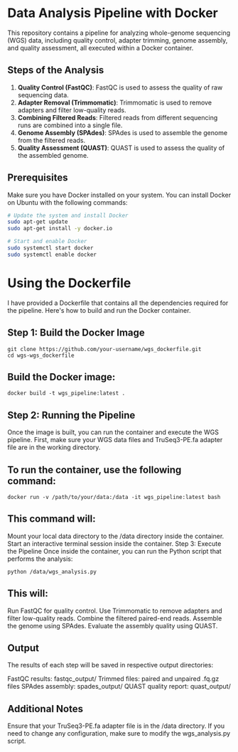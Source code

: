# Data Analysis Pipeline with Docker

This repository contains a pipeline for analyzing whole-genome sequencing (WGS) data, including quality control, adapter trimming, genome assembly, and quality assessment, all executed within a Docker container.

## Steps of the Analysis

1. **Quality Control (FastQC)**: FastQC is used to assess the quality of raw sequencing data.
2. **Adapter Removal (Trimmomatic)**: Trimmomatic is used to remove adapters and filter low-quality reads.
3. **Combining Filtered Reads**: Filtered reads from different sequencing runs are combined into a single file.
4. **Genome Assembly (SPAdes)**: SPAdes is used to assemble the genome from the filtered reads.
5. **Quality Assessment (QUAST)**: QUAST is used to assess the quality of the assembled genome.

## Prerequisites

Make sure you have Docker installed on your system. You can install Docker on Ubuntu with the following commands:

```bash
# Update the system and install Docker
sudo apt-get update
sudo apt-get install -y docker.io

# Start and enable Docker
sudo systemctl start docker
sudo systemctl enable docker
```

# Using the Dockerfile

I have provided a Dockerfile that contains all the dependencies required for the pipeline. Here's how to build and run the Docker container.

## Step 1: Build the Docker Image

```
git clone https://github.com/your-username/wgs_dockerfile.git
cd wgs-wgs_dockerfile
```

## Build the Docker image:

```
docker build -t wgs_pipeline:latest .
```

## Step 2: Running the Pipeline

Once the image is built, you can run the container and execute the WGS pipeline. First, make sure your WGS data files and TruSeq3-PE.fa adapter file are in the working directory.

## To run the container, use the following command:

```
docker run -v /path/to/your/data:/data -it wgs_pipeline:latest bash
```
## This command will:

Mount your local data directory to the /data directory inside the container.
Start an interactive terminal session inside the container.
Step 3: Execute the Pipeline
Once inside the container, you can run the Python script that performs the analysis:

```
python /data/wgs_analysis.py
```

## This will:

Run FastQC for quality control.
Use Trimmomatic to remove adapters and filter low-quality reads.
Combine the filtered paired-end reads.
Assemble the genome using SPAdes.
Evaluate the assembly quality using QUAST.

## Output
The results of each step will be saved in respective output directories:

FastQC results: fastqc_output/
Trimmed files: paired and unpaired .fq.gz files
SPAdes assembly: spades_output/
QUAST quality report: quast_output/

## Additional Notes
Ensure that your TruSeq3-PE.fa adapter file is in the /data directory.
If you need to change any configuration, make sure to modify the wgs_analysis.py script.
